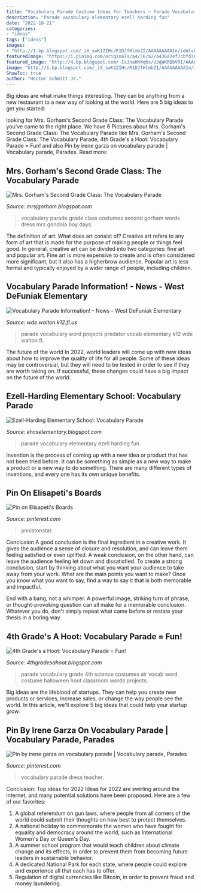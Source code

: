 ```yaml
---
title: "Vocabulary Parade Costume Ideas For Teachers ~ Parade Vocabulary Grade 4th Science Costumes Air Vocab Word Costume Halloween Hoot Classroom Words Projects"
description: "Parade vocabulary elementary ezell harding fun"
date: "2022-10-21"
categories:
- "ideas"
tags: ["ideas"]
images:
- "http://1.bp.blogspot.com/_iX_swK1ZIHc/R1DJfHlmbZI/AAAAAAAAAIo/ieWlvkkGCyc/s1600-R/DSCF5974.JPG"
featuredImage: "https://i.pinimg.com/originals/a4/36/a2/a436a2ef7cbfd3009931895cc22d6105.jpg"
featured_image: "http://4.bp.blogspot.com/-IxJnaHhWq6s/UJqWKRBbVRI/AAAAAAAAAkE/AwPNKflFR04/s1600/IMG_3848.JPG"
image: "http://1.bp.blogspot.com/_iX_swK1ZIHc/R1DJfHlmbZI/AAAAAAAAAIo/ieWlvkkGCyc/s1600-R/DSCF5974.JPG"
ShowToc: true
author: "Hector Schmitt Jr."
---
```



Big ideas are what make things interesting. They can be anything from a new restaurant to a new way of looking at the world. Here are 5 big ideas to get you started: 

	

		
looking for Mrs. Gorham&#039;s Second Grade Class: The Vocabulary Parade you've came to the right place. We have 6 Pictures about Mrs. Gorham&#039;s Second Grade Class: The Vocabulary Parade like Mrs. Gorham&#039;s Second Grade Class: The Vocabulary Parade, 4th Grade&#039;s a Hoot: Vocabulary Parade = Fun! and also Pin by irene garza on vocabulary parade | Vocabulary parade, Parades. Read more:
		
    
## Mrs. Gorham&#039;s Second Grade Class: The Vocabulary Parade

<img loading=lazy src="http://1.bp.blogspot.com/_iX_swK1ZIHc/R1DJfHlmbZI/AAAAAAAAAIo/ieWlvkkGCyc/s1600-R/DSCF5974.JPG" onerror="this.onerror=null;this.src='https://tse4.mm.bing.net/th?id=OIP.O-CiyBg-nZu8g5ZTK-N65gHaFj&amp;pid=15.1';" alt="Mrs. Gorham&#039;s Second Grade Class: The Vocabulary Parade">

_Source: mrsjgorham.blogspot.com_

>vocabulary parade grade class costumes second gorham words dress mrs gondola boy days. 

	

The definition of art: What does art consist of?
Creative art refers to any form of art that is made for the purpose of making people or things feel good. In general, creative art can be divided into two categories: fine art and popular art. Fine art is more expensive to create and is often considered more significant, but it also has a higherbrow audience. Popular art is less formal and typically enjoyed by a wider range of people, including children.

    
## Vocabulary Parade Information! - News - West DeFuniak Elementary

<img loading=lazy src="http://wde.walton.k12.fl.us/?a=Files.Image&amp;Image_id=39DEFE86-FB63-42FA-B85C-9ED826198E28&amp;ImageSize=Social" onerror="this.onerror=null;this.src='https://tse2.mm.bing.net/th?id=OIP.iEs8yvgr8WeeVV6b_turXwHaLH&amp;pid=15.1';" alt="Vocabulary Parade Information! - News - West DeFuniak Elementary">

_Source: wde.walton.k12.fl.us_

>parade vocabulary word projects predator vocab elementary k12 wde walton fl. 

	

The future of the world
In 2022, world leaders will come up with new ideas about how to improve the quality of life for all people. Some of these ideas may be controversial, but they will need to be tested in order to see if they are worth taking on. If successful, these changes could have a big impact on the future of the world.

    
## Ezell-Harding Elementary School: Vocabulary Parade

<img loading=lazy src="https://3.bp.blogspot.com/-xbKDoTRn73U/VEFfm14Wj2I/AAAAAAAACPk/3EOlLVZRE0Q/s1600/Gee.jpg" onerror="this.onerror=null;this.src='https://tse2.mm.bing.net/th?id=OIP.PuWHenLNXsVcr9B2ogFS9QHaFj&amp;pid=15.1';" alt="Ezell-Harding Elementary School: Vocabulary Parade">

_Source: ehcselementary.blogspot.com_

>parade vocabulary elementary ezell harding fun. 

	

Invention is the process of coming up with a new idea or product that has not been tried before. It can be something as simple as a new way to make a product or a new way to do something. There are many different types of inventions, and every one has its own unique benefits.

    
## Pin On Elisapeti&#039;s Boards

<img loading=lazy src="https://i.pinimg.com/originals/a4/36/a2/a436a2ef7cbfd3009931895cc22d6105.jpg" onerror="this.onerror=null;this.src='https://tse4.mm.bing.net/th?id=OIP.fJ_W1Gbgyxq4ZhHoH3_HWQHaJ8&amp;pid=15.1';" alt="Pin on Elisapeti&#039;s Boards">

_Source: pinterest.com_

>annistonstar. 

	

Conclusion
A good conclusion is the final ingredient in a creative work. It gives the audience a sense of closure and resolution, and can leave them feeling satisfied or even uplifted. A weak conclusion, on the other hand, can leave the audience feeling let down and dissatisfied.
To create a strong conclusion, start by thinking about what you want your audience to take away from your work. What are the main points you want to make? Once you know what you want to say, find a way to say it that is both memorable and impactful.

End with a bang, not a whimper. A powerful image, striking turn of phrase, or thought-provoking question can all make for a memorable conclusion. Whatever you do, don't simply repeat what came before or restate your thesis in a boring way.

    
## 4th Grade&#039;s A Hoot: Vocabulary Parade = Fun!

<img loading=lazy src="http://4.bp.blogspot.com/-IxJnaHhWq6s/UJqWKRBbVRI/AAAAAAAAAkE/AwPNKflFR04/s1600/IMG_3848.JPG" onerror="this.onerror=null;this.src='https://tse3.mm.bing.net/th?id=OIP.aLBm_wRmfzBWYGWrmxH47QHaJ4&amp;pid=15.1';" alt="4th Grade&#039;s a Hoot: Vocabulary Parade = Fun!">

_Source: 4thgradesahoot.blogspot.com_

>parade vocabulary grade 4th science costumes air vocab word costume halloween hoot classroom words projects. 

	

Big ideas are the lifeblood of startups. They can help you create new products or services, increase sales, or change the way people see the world. In this article, we'll explore 5 big ideas that could help your startup grow.

    
## Pin By Irene Garza On Vocabulary Parade | Vocabulary Parade, Parades

<img loading=lazy src="https://i.pinimg.com/originals/6d/04/7c/6d047cf50afd3eae12733368c0ab0c73.jpg" onerror="this.onerror=null;this.src='https://tse3.mm.bing.net/th?id=OIP.SeN1EdopHH_4_YGz8wkWHgHaJ4&amp;pid=15.1';" alt="Pin by irene garza on vocabulary parade | Vocabulary parade, Parades">

_Source: pinterest.com_

>vocabulary parade dress teacher. 

	

Conclusion: Top ideas for 2022
Ideas for 2022 are swirling around the internet, and many potential solutions have been proposed. Here are a few of our favorites: 
1. A global referendum on gun laws, where people from all corners of the world could submit their thoughts on how best to protect themselves. 
2. A national holiday to commemorate the women who have fought for equality and democracy around the world, such as International Women's Day or Queen's Day. 
3. A summer school program that would teach children about climate change and its effects, in order to prevent them from becoming future leaders in sustainable behavior. 
4. A dedicated National Park for each state, where people could explore and experience all that each has to offer. 
5. Regulation of digital currencies like Bitcoin, in order to prevent fraud and money laundering.

